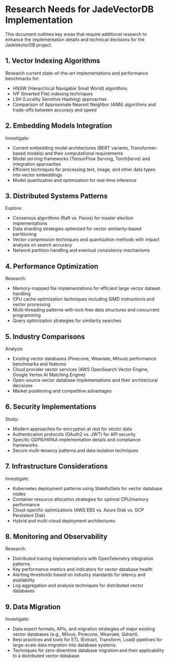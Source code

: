 # Research Needs for JadeVectorDB Implementation

This document outlines key areas that require additional research to enhance the implementation details and technical decisions for the JadeVectorDB project.

## 1. Vector Indexing Algorithms

Research current state-of-the-art implementations and performance benchmarks for:
- HNSW (Hierarchical Navigable Small World) algorithms
- IVF (Inverted File) indexing techniques
- LSH (Locality Sensitive Hashing) approaches
- Comparison of Approximate Nearest Neighbor (ANN) algorithms and trade-offs between accuracy and speed

## 2. Embedding Models Integration

Investigate:
- Current embedding model architectures (BERT variants, Transformer-based models) and their computational requirements
- Model serving frameworks (TensorFlow Serving, TorchServe) and integration approaches
- Efficient techniques for processing text, image, and other data types into vector embeddings
- Model quantization and optimization for real-time inference

## 3. Distributed Systems Patterns

Explore:
- Consensus algorithms (Raft vs. Paxos) for master election implementations
- Data sharding strategies optimized for vector similarity-based partitioning
- Vector compression techniques and quantization methods with impact analysis on search accuracy
- Network partition handling and eventual consistency mechanisms

## 4. Performance Optimization

Research:
- Memory-mapped file implementations for efficient large vector dataset handling
- CPU cache optimization techniques including SIMD instructions and vector processing
- Multi-threading patterns with lock-free data structures and concurrent programming
- Query optimization strategies for similarity searches

## 5. Industry Comparisons

Analyze:
- Existing vector databases (Pinecone, Weaviate, Milvus) performance benchmarks and features
- Cloud provider vector services (AWS OpenSearch Vector Engine, Google Vertex AI Matching Engine)
- Open-source vector database implementations and their architectural decisions
- Market positioning and competitive advantages

## 6. Security Implementations

Study:
- Modern approaches for encryption at rest for vector data
- Authentication protocols (OAuth2 vs. JWT) for API security
- Specific GDPR/HIPAA implementation details and compliance frameworks
- Secure multi-tenancy patterns and data isolation techniques

## 7. Infrastructure Considerations

Investigate:
- Kubernetes deployment patterns using StatefulSets for vector database nodes
- Container resource allocation strategies for optimal CPU/memory performance
- Cloud-specific optimizations (AWS EBS vs. Azure Disk vs. GCP Persistent Disk)
- Hybrid and multi-cloud deployment architectures

## 8. Monitoring and Observability

Research:
- Distributed tracing implementations with OpenTelemetry integration patterns
- Key performance metrics and indicators for vector database health
- Alerting thresholds based on industry standards for latency and availability
- Log aggregation and analysis techniques for distributed vector databases

## 9. Data Migration

Investigate:
- Data export formats, APIs, and migration strategies of major existing vector databases (e.g., Milvus, Pinecone, Weaviate, Qdrant).
- Best practices and tools for ETL (Extract, Transform, Load) pipelines for large-scale data migration into database systems.
- Techniques for zero-downtime database migration and their applicability to a distributed vector database.